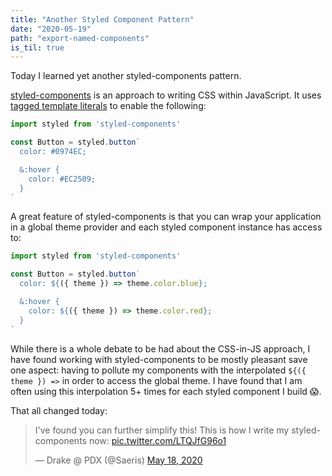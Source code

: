 ```yaml
---
title: "Another Styled Component Pattern"
date: "2020-05-19"
path: "export-named-components"
is_til: true
---
```


Today I learned yet another styled-components pattern.

[styled-components](https://styled-components.com/) is an approach to writing CSS within JavaScript. It uses [tagged template literals](https://developer.mozilla.org/en-US/docs/Web/JavaScript/Reference/Template_literals) to enable the following:

```javascript
import styled from 'styled-components'

const Button = styled.button`
  color: #0974EC;

  &:hover {
    color: #EC2509;
  }
`
```

A great feature of styled-components is that you can wrap your application in a global theme provider and each styled component instance has access to:

```javascript
import styled from 'styled-components'

const Button = styled.button`
  color: ${({ theme }) => theme.color.blue};

  &:hover {
    color: ${({ theme }) => theme.color.red};
  }
`
```

While there is a whole debate to be had about the CSS-in-JS approach, I have found working with styled-components to be mostly pleasant save one aspect: having to pollute my components with the interpolated `${({ theme }) =>` in order to access the global theme. I have found that I am often using this interpolation 5+ times for each styled component I build 😱.

That all changed today:

<blockquote class="twitter-tweet"><p lang="en" dir="ltr">I&#39;ve found you can further simplify this! This is how I write my styled-components now: <a href="https://t.co/LTQJfG96o1">pic.twitter.com/LTQJfG96o1</a></p>&mdash; Drake @ PDX (@Saeris) <a href="https://twitter.com/Saeris/status/1262441528078688256?ref_src=twsrc%5Etfw">May 18, 2020</a></blockquote> <script async src="https://platform.twitter.com/widgets.js" charset="utf-8"></script>
